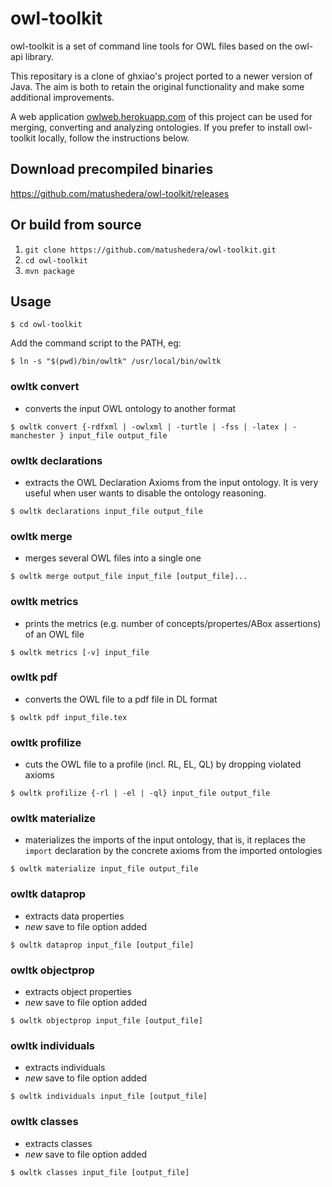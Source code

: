 owl-toolkit
===========
owl-toolkit is a set of command line tools for OWL files based on the owl-api library.

This repositary is a clone of ghxiao's project ported to a newer version of Java. The aim is both to retain the original functionality and make some additional improvements.

A web application [owlweb.herokuapp.com](https://owlweb.herokuapp.com/) of this project can be used for merging, converting and analyzing ontologies. If you prefer to install owl-toolkit locally, follow the instructions below.

Download precompiled binaries
---------
https://github.com/matushedera/owl-toolkit/releases

Or build from source
---------
1. `git clone https://github.com/matushedera/owl-toolkit.git`
2. `cd owl-toolkit`
3. `mvn package`

Usage
----------

```console
$ cd owl-toolkit
```

Add the command script to the PATH, eg:
```console
$ ln -s "$(pwd)/bin/owltk" /usr/local/bin/owltk
```

### owltk convert

* converts the input OWL ontology to another format

```console
$ owltk convert {-rdfxml | -owlxml | -turtle | -fss | -latex | -manchester } input_file output_file
```

### owltk declarations

* extracts the OWL Declaration Axioms from the input ontology. 
It is very useful when user wants to disable the ontology reasoning.

```console
$ owltk declarations input_file output_file
```


### owltk merge

* merges several OWL files into a single one

```console
$ owltk merge output_file input_file [output_file]...
```

### owltk metrics

* prints the metrics (e.g. number of concepts/propertes/ABox assertions) of an OWL file

```console
$ owltk metrics [-v] input_file
```

### owltk pdf

* converts the OWL file to a pdf file in DL format
  
```console
$ owltk pdf input_file.tex
```

### owltk profilize

* cuts the OWL file to a profile (incl. RL, EL, QL) by dropping violated axioms

```console
$ owltk profilize {-rl | -el | -ql} input_file output_file
```

### owltk materialize

* materializes the imports of the input ontology, that is, it replaces the `import` declaration by the concrete axioms from the imported ontologies

```console
$ owltk materialize input_file output_file
```

### owltk dataprop

* extracts data properties
* *new* save to file option added

```console
$ owltk dataprop input_file [output_file]
```

### owltk objectprop

* extracts object properties
* *new* save to file option added

```console
$ owltk objectprop input_file [output_file]
```

### owltk individuals

* extracts individuals
* *new* save to file option added

```console
$ owltk individuals input_file [output_file]
```

### owltk classes

* extracts classes
* *new* save to file option added

```console
$ owltk classes input_file [output_file]
```

